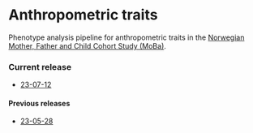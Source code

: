 # Anthropometric traits
Phenotype analysis pipeline for anthropometric traits in the [Norwegian Mother, Father and Child Cohort Study (MoBa)](fhi.no/en/studies/moba).
### Current release
- [23-07-12](23-07-12/README.md)
#### Previous releases
- [23-05-28](file)

